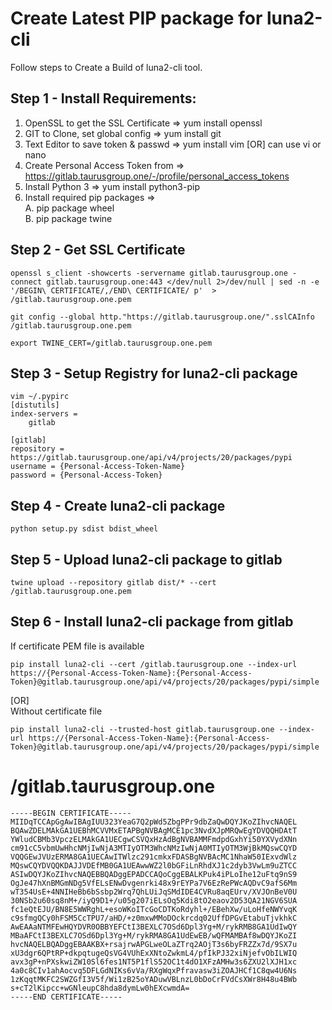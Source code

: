 # Create Latest PIP package for luna2-cli

Follow steps to Create a Build of luna2-cli tool.

## Step 1 - Install Requirements:
1. OpenSSL to get the SSL Certificate => yum install openssl
2. GIT to Clone, set global config    => yum install git
3. Text Editor to save token & passwd => yum install vim [OR] can use vi or nano
4. Create Personal Access Token from  => https://gitlab.taurusgroup.one/-/profile/personal_access_tokens
5. Install Python 3                   => yum install python3-pip
6. Install required pip packages =><br />
    A. pip package wheel<br />
    B. pip package twine<br />

## Step 2 - Get SSL Certificate
```
openssl s_client -showcerts -servername gitlab.taurusgroup.one -connect gitlab.taurusgroup.one:443 </dev/null 2>/dev/null | sed -n -e '/BEGIN\ CERTIFICATE/,/END\ CERTIFICATE/ p'  > /gitlab.taurusgroup.one.pem
```
```
git config --global http."https://gitlab.taurusgroup.one/".sslCAInfo /gitlab.taurusgroup.one.pem
```
```
export TWINE_CERT=/gitlab.taurusgroup.one.pem
```

## Step 3 - Setup Registry for luna2-cli package
```
vim ~/.pypirc
[distutils]
index-servers =
    gitlab

[gitlab]
repository = https://gitlab.taurusgroup.one/api/v4/projects/20/packages/pypi
username = {Personal-Access-Token-Name}
password = {Personal-Access-Token}
```

## Step 4 - Create luna2-cli package
```
python setup.py sdist bdist_wheel
```

## Step 5 - Upload luna2-cli package to gitlab
```
twine upload --repository gitlab dist/* --cert /gitlab.taurusgroup.one.pem
```

## Step 6 - Install luna2-cli package from gitlab
If certificate PEM file is available
```
pip install luna2-cli --cert /gitlab.taurusgroup.one --index-url https://{Personal-Access-Token-Name}:{Personal-Access-Token}@gitlab.taurusgroup.one/api/v4/projects/20/packages/pypi/simple
```
[OR]<br />
Without certificate file
```
pip install luna2-cli --trusted-host gitlab.taurusgroup.one --index-url https://{Personal-Access-Token-Name}:{Personal-Access-Token}@gitlab.taurusgroup.one/api/v4/projects/20/packages/pypi/simple
```

# /gitlab.taurusgroup.one
```
-----BEGIN CERTIFICATE-----
MIIDqTCCApGgAwIBAgIUU323YeaG7Q2pWd5ZbgPPr9dbZaQwDQYJKoZIhvcNAQEL
BQAwZDELMAkGA1UEBhMCVVMxETAPBgNVBAgMCE1pc3NvdXJpMRQwEgYDVQQHDAtT
YWludCBMb3VpczELMAkGA1UECgwCSVQxHzAdBgNVBAMMFmdpdGxhYi50YXVydXNn
cm91cC5vbmUwHhcNMjIwNjA3MTIyOTM3WhcNMzIwNjA0MTIyOTM3WjBkMQswCQYD
VQQGEwJVUzERMA8GA1UECAwITWlzc291cmkxFDASBgNVBAcMC1NhaW50IExvdWlz
MQswCQYDVQQKDAJJVDEfMB0GA1UEAwwWZ2l0bGFiLnRhdXJ1c2dyb3VwLm9uZTCC
ASIwDQYJKoZIhvcNAQEBBQADggEPADCCAQoCggEBALKPuk4iPLoIhe12uFtq9nS9
OgJe47hXnBMGmNDg5VfELsENwDvgenrki48x9rEYPa7V6EzRePWcAQDvC9afS6Mm
wT354UsE+4NNIHeBb6bSsbp2Wrq7QhLUiJqSMdIDE4CVRu8aqEUrv/XVJOnBeV0U
30NSb2u60sq8nM+/iyQ9D1+/u05g207iELsOq5Kdi8tO2eaov2D53QA21NGV6SUA
fc1eQtEJU/BN8E5WWRghL+esoWKoITcGoCDTKoRdyhl+/EBehXw/uLoHfeNWYvqK
c9sfmgQCy0hFSM5CcTPU7/aHD/+z0mxwMMoDOckrcdq02UffDPGvEtabuTjvkhkC
AwEAAaNTMFEwHQYDVR0OBBYEFCtI3BEXLC7OSd6Dpl3Yg+M/rykRMB8GA1UdIwQY
MBaAFCtI3BEXLC7OSd6Dpl3Yg+M/rykRMA8GA1UdEwEB/wQFMAMBAf8wDQYJKoZI
hvcNAQELBQADggEBAAKBX+rsajrwAPGLweOLaZTrq2AOjT3s6byFRZZx7d/9SX7u
xU3dgr6QPtRP+dkpqtugeQsVG4VUhExXNtoZwkmL4/pfIkPJ32xiNjefvObILWIQ
avx3gP+nPXskwiZW10Sl6fes1NT5P1flS52OC1t4dO1XFzAMHw3s6ZXU2lXJH1xc
4a0c8CIv1ahAocvq5DFLGdNIKs6vVa/RXgWqxPfravasw3iZOAJHCf1C8qw4U6Ns
1zKqqtMKFC2SWZGfI3V5f/Wi1zB25oYADuwVBLnzL0bDoCrFVdCsXWr8H48u4BWb
s+cT2lKipcc+wGNleupC8hda8dymLw0hEXcwmdA=
-----END CERTIFICATE-----
```
